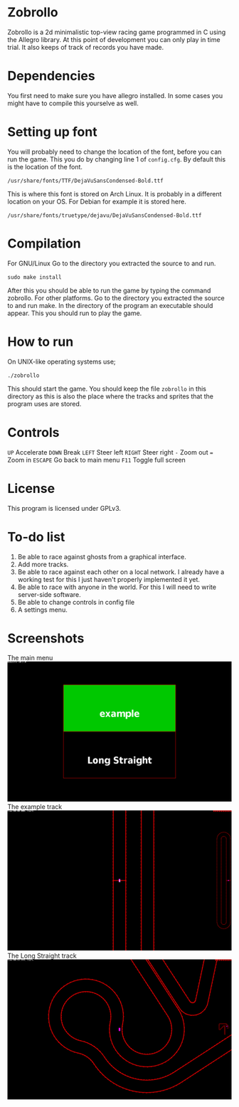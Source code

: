 # Zobrollo
Zobrollo is a 2d minimalistic top-view racing game programmed in C using the Allegro library. At this point of development you can only play in time trial. It also keeps of track of records you have made.

# Dependencies
You first need to make sure you have allegro installed. In some cases you might have to compile this yourselve as well.

# Setting up font
You will probably need to change the location of the font, before you can run the game. This you do by changing line 1 of `config.cfg`. By default this is the location of the font.
```shell
/usr/share/fonts/TTF/DejaVuSansCondensed-Bold.ttf
```
This is where this font is stored on Arch Linux. It is probably in a different location on your OS. For Debian for example it is stored here.
```shell
/usr/share/fonts/truetype/dejavu/DejaVuSansCondensed-Bold.ttf
```

# Compilation
For GNU/Linux Go to the directory you extracted the source to and run.
```shell
sudo make install
```
After this you should be able to run the game by typing the command zobrollo.
For other platforms. Go to the directory you extracted the source to and run make. In the directory of the program an executable should appear. This you should run to play the game.

# How to run
On UNIX-like operating systems use;
```shell
./zobrollo
```
This should start the game. You should keep the file `zobrollo` in this directory as this is also the place where the tracks and sprites that the program uses are stored.

# Controls
`UP`		Accelerate
`DOWN`		Break
`LEFT`		Steer left
`RIGHT`		Steer right
`-`		Zoom out
`=`		Zoom in
`ESCAPE`	Go back to main menu
`F11`		Toggle full screen

# License
This program is licensed under GPLv3.

# To-do list
<ol>
	<li>Be able to race against ghosts from a graphical interface.</li>
	<li>Add more tracks.</li>
	<li>Be able to race against each other on a local network. I already have a working test for this I just haven't properly implemented it yet.</li>
	<li>Be able to race with anyone in the world. For this I will need to write server-side software.</li>
	<li>Be able to change controls in config file</li>
	<li>A settings menu.</li>
</ol>

# Screenshots

The main menu
![](screenshots/menu.png)
The example track
![](screenshots/example.png)
The Long Straight track
![](screenshots/Long%20Straight.png)
